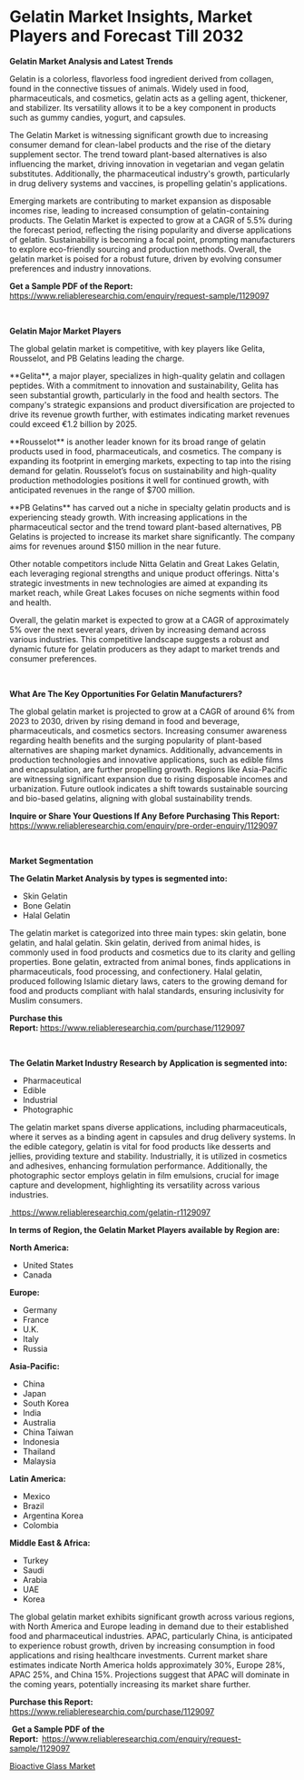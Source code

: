 <p><h1>Gelatin Market Insights, Market Players and Forecast Till 2032</h1></p><p><strong>Gelatin Market Analysis and Latest Trends</strong></p>
<p><p>Gelatin is a colorless, flavorless food ingredient derived from collagen, found in the connective tissues of animals. Widely used in food, pharmaceuticals, and cosmetics, gelatin acts as a gelling agent, thickener, and stabilizer. Its versatility allows it to be a key component in products such as gummy candies, yogurt, and capsules.</p><p>The Gelatin Market is witnessing significant growth due to increasing consumer demand for clean-label products and the rise of the dietary supplement sector. The trend toward plant-based alternatives is also influencing the market, driving innovation in vegetarian and vegan gelatin substitutes. Additionally, the pharmaceutical industry's growth, particularly in drug delivery systems and vaccines, is propelling gelatin's applications.</p><p>Emerging markets are contributing to market expansion as disposable incomes rise, leading to increased consumption of gelatin-containing products. The Gelatin Market is expected to grow at a CAGR of 5.5% during the forecast period, reflecting the rising popularity and diverse applications of gelatin. Sustainability is becoming a focal point, prompting manufacturers to explore eco-friendly sourcing and production methods. Overall, the gelatin market is poised for a robust future, driven by evolving consumer preferences and industry innovations.</p></p>
<p><strong>Get a Sample PDF of the Report:&nbsp;</strong> <a href="https://www.reliableresearchiq.com/enquiry/request-sample/1129097?utm_campaign=2883&utm_medium=2&utm_source=Github&utm_content=ia&utm_term=31032025&utm_id=gelatin">https://www.reliableresearchiq.com/enquiry/request-sample/1129097</a></p>
<p>&nbsp;</p>
<p><strong>Gelatin Major Market Players</strong></p>
<p><p>The global gelatin market is competitive, with key players like Gelita, Rousselot, and PB Gelatins leading the charge. </p><p>**Gelita**, a major player, specializes in high-quality gelatin and collagen peptides. With a commitment to innovation and sustainability, Gelita has seen substantial growth, particularly in the food and health sectors. The company's strategic expansions and product diversification are projected to drive its revenue growth further, with estimates indicating market revenues could exceed €1.2 billion by 2025.</p><p>**Rousselot** is another leader known for its broad range of gelatin products used in food, pharmaceuticals, and cosmetics. The company is expanding its footprint in emerging markets, expecting to tap into the rising demand for gelatin. Rousselot’s focus on sustainability and high-quality production methodologies positions it well for continued growth, with anticipated revenues in the range of $700 million.</p><p>**PB Gelatins** has carved out a niche in specialty gelatin products and is experiencing steady growth. With increasing applications in the pharmaceutical sector and the trend toward plant-based alternatives, PB Gelatins is projected to increase its market share significantly. The company aims for revenues around $150 million in the near future.</p><p>Other notable competitors include Nitta Gelatin and Great Lakes Gelatin, each leveraging regional strengths and unique product offerings. Nitta's strategic investments in new technologies are aimed at expanding its market reach, while Great Lakes focuses on niche segments within food and health.</p><p>Overall, the gelatin market is expected to grow at a CAGR of approximately 5% over the next several years, driven by increasing demand across various industries. This competitive landscape suggests a robust and dynamic future for gelatin producers as they adapt to market trends and consumer preferences.</p></p>
<p>&nbsp;</p>
<p><strong>What Are The Key Opportunities For Gelatin Manufacturers?</strong></p>
<p><p>The global gelatin market is projected to grow at a CAGR of around 6% from 2023 to 2030, driven by rising demand in food and beverage, pharmaceuticals, and cosmetics sectors. Increasing consumer awareness regarding health benefits and the surging popularity of plant-based alternatives are shaping market dynamics. Additionally, advancements in production technologies and innovative applications, such as edible films and encapsulation, are further propelling growth. Regions like Asia-Pacific are witnessing significant expansion due to rising disposable incomes and urbanization. Future outlook indicates a shift towards sustainable sourcing and bio-based gelatins, aligning with global sustainability trends.</p></p>
<p><strong>Inquire or Share Your Questions If Any Before Purchasing This Report:</strong> <a href="https://www.reliableresearchiq.com/enquiry/pre-order-enquiry/1129097?utm_campaign=2883&utm_medium=2&utm_source=Github&utm_content=ia&utm_term=31032025&utm_id=gelatin">https://www.reliableresearchiq.com/enquiry/pre-order-enquiry/1129097</a></p>
<p>&nbsp;</p>
<p><strong>Market Segmentation</strong></p>
<p><strong>The Gelatin Market Analysis by types is segmented into:</strong></p>
<p><ul><li>Skin Gelatin</li><li>Bone Gelatin</li><li>Halal Gelatin</li></ul></p>
<p><p>The gelatin market is categorized into three main types: skin gelatin, bone gelatin, and halal gelatin. Skin gelatin, derived from animal hides, is commonly used in food products and cosmetics due to its clarity and gelling properties. Bone gelatin, extracted from animal bones, finds applications in pharmaceuticals, food processing, and confectionery. Halal gelatin, produced following Islamic dietary laws, caters to the growing demand for food and products compliant with halal standards, ensuring inclusivity for Muslim consumers.</p></p>
<p><strong>Purchase this Report:&nbsp;</strong><a href="https://www.reliableresearchiq.com/purchase/1129097?utm_campaign=2883&utm_medium=2&utm_source=Github&utm_content=ia&utm_term=31032025&utm_id=gelatin">https://www.reliableresearchiq.com/purchase/1129097</a></p>
<p>&nbsp;</p>
<p><strong>The Gelatin Market Industry Research by Application is segmented into:</strong></p>
<p><ul><li>Pharmaceutical</li><li>Edible</li><li>Industrial</li><li>Photographic</li></ul></p>
<p><p>The gelatin market spans diverse applications, including pharmaceuticals, where it serves as a binding agent in capsules and drug delivery systems. In the edible category, gelatin is vital for food products like desserts and jellies, providing texture and stability. Industrially, it is utilized in cosmetics and adhesives, enhancing formulation performance. Additionally, the photographic sector employs gelatin in film emulsions, crucial for image capture and development, highlighting its versatility across various industries.</p></p>
<p><a href="https://www.reliableresearchiq.com/gelatin-r1129097?utm_campaign=2883&utm_medium=2&utm_source=Github&utm_content=ia&utm_term=31032025&utm_id=gelatin">&nbsp;https://www.reliableresearchiq.com/gelatin-r1129097</a></p>
<p><strong>In terms of Region, the Gelatin Market Players available by Region are:</strong></p>
<p>
    <p> <strong> North America: </strong>
        <ul>
            <li>United States</li>
            <li>Canada</li>
        </ul>
        </p> 
    <p> <strong> Europe: </strong>
        <ul>
            <li>Germany</li>
            <li>France</li>
            <li>U.K.</li>
            <li>Italy</li>
            <li>Russia</li>
        </ul>
        </p> 
    <p> <strong> Asia-Pacific: </strong>
        <ul>
            <li>China</li>
            <li>Japan</li>
            <li>South Korea</li>
            <li>India</li>
            <li>Australia</li>
            <li>China Taiwan</li>
            <li>Indonesia</li>
            <li>Thailand</li>
            <li>Malaysia</li>
        </ul>
        </p> 
    <p> <strong> Latin America: </strong>
        <ul>
            <li>Mexico</li>
            <li>Brazil</li>
            <li>Argentina Korea</li>
            <li>Colombia</li>
        </ul>
        </p> 
    <p> <strong> Middle East & Africa: </strong>
        <ul>
            <li>Turkey</li>
            <li>Saudi</li>
            <li>Arabia</li>
            <li>UAE</li>
            <li>Korea</li>
        </ul>
    </p>
    </p>
<p><p>The global gelatin market exhibits significant growth across various regions, with North America and Europe leading in demand due to their established food and pharmaceutical industries. APAC, particularly China, is anticipated to experience robust growth, driven by increasing consumption in food applications and rising healthcare investments. Current market share estimates indicate North America holds approximately 30%, Europe 28%, APAC 25%, and China 15%. Projections suggest that APAC will dominate in the coming years, potentially increasing its market share further.</p></p>
<p><strong>Purchase this Report: </strong><a href="https://www.reliableresearchiq.com/purchase/1129097?utm_campaign=2883&utm_medium=2&utm_source=Github&utm_content=ia&utm_term=31032025&utm_id=gelatin">https://www.reliableresearchiq.com/purchase/1129097</a></p>
<p>&nbsp;<strong>Get a Sample PDF of the Report:&nbsp;&nbsp;</strong><a href="https://www.reliableresearchiq.com/enquiry/request-sample/1129097?utm_campaign=2883&utm_medium=2&utm_source=Github&utm_content=ia&utm_term=31032025&utm_id=gelatin">https://www.reliableresearchiq.com/enquiry/request-sample/1129097</a></p>
<p><strong></strong></p>
<p><p><a href="https://github.com/verikaahova/Market-Research-Report-List-1/blob/main/bioactive-glass-market.md?utm_campaign=2883&utm_medium=2&utm_source=Github&utm_content=ia&utm_term=31032025&utm_id=gelatin">Bioactive Glass Market</a></p></p>